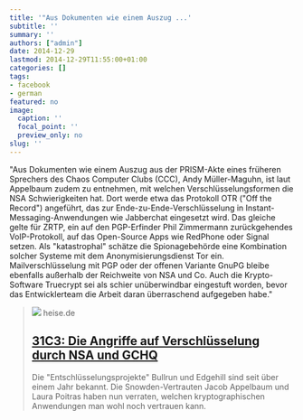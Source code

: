 ```yaml
---
title: '"Aus Dokumenten wie einem Auszug ...'
subtitle: ''
summary: ''
authors: ["admin"]
date: 2014-12-29
lastmod: 2014-12-29T11:55:00+01:00
categories: []
tags:
- facebook
- german
featured: no
image:
  caption: ''
  focal_point: ''
  preview_only: no
slug: ''
---
```

"Aus Dokumenten wie einem Auszug aus der PRISM-Akte eines früheren Sprechers des Chaos Computer Clubs (CCC), Andy Müller-Maguhn, ist laut Appelbaum zudem zu entnehmen, mit welchen Verschlüsselungsformen die NSA Schwierigkeiten hat. Dort werde etwa das Protokoll OTR ("Off the Record") angeführt, das zur Ende-zu-Ende-Verschlüsselung in Instant-Messaging-Anwendungen wie Jabberchat eingesetzt wird. Das gleiche gelte für ZRTP, ein auf den PGP-Erfinder Phil Zimmermann zurückgehendes VoIP-Protokoll, auf das Open-Source Apps wie RedPhone oder Signal setzen. Als "katastrophal" schätze die Spionagebehörde eine Kombination solcher Systeme mit dem Anonymisierungsdienst Tor ein. Mailverschlüsselung mit PGP oder der offenen Variante GnuPG bleibe ebenfalls außerhalb der Reichweite von NSA und Co. Auch die Krypto-Software Truecrypt sei als schier unüberwindbar eingestuft worden, bevor das Entwicklerteam die Arbeit daran überraschend aufgegeben habe."
> [![](https://heise.cloudimg.io/bound/1200x1200/q85.png-lossy-85.webp-lossy-85.foil1/_www-heise-de_/imgs/18/1/4/0/8/8/2/3/Poitras-719d0d02358297b0.jpeg)](http://www.heise.de/newsticker/meldung/31C3-Die-Angriffe-auf-Verschluesselung-durch-NSA-und-GCHQ-2507004.html)
> heise.de
> ## [31C3: Die Angriffe auf Verschlüsselung durch NSA und GCHQ](http://www.heise.de/newsticker/meldung/31C3-Die-Angriffe-auf-Verschluesselung-durch-NSA-und-GCHQ-2507004.html)
>
>Die "Entschlüsselungsprojekte" Bullrun und Edgehill sind seit über einem Jahr bekannt. Die Snowden-Vertrauten Jacob Appelbaum und Laura Poitras haben nun verraten, welchen kryptographischen Anwendungen man wohl noch vertrauen kann.


